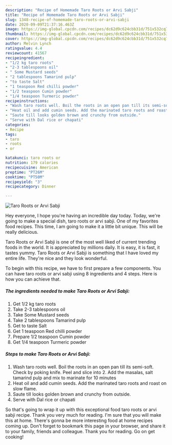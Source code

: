 ```yaml
---
description: "Recipe of Homemade Taro Roots or Arvi Sabji"
title: "Recipe of Homemade Taro Roots or Arvi Sabji"
slug: 1348-recipe-of-homemade-taro-roots-or-arvi-sabji
date: 2020-09-09T21:37:16.463Z
image: https://img-global.cpcdn.com/recipes/dc62d9c624cbb31d/751x532cq70/taro-roots-or-arvi-sabji-recipe-main-photo.jpg
thumbnail: https://img-global.cpcdn.com/recipes/dc62d9c624cbb31d/751x532cq70/taro-roots-or-arvi-sabji-recipe-main-photo.jpg
cover: https://img-global.cpcdn.com/recipes/dc62d9c624cbb31d/751x532cq70/taro-roots-or-arvi-sabji-recipe-main-photo.jpg
author: Melvin Lynch
ratingvalue: 4.4
reviewcount: 41567
recipeingredient:
- "1/2 kg taro roots"
- "2-3 tablespoons oil"
- " Some Mustard seeds"
- "2 tablespoons Tamarind pulp"
- "to taste Salt"
- "1 teaspoon Red chilli powder"
- "1/2 teaspoon Cumin powder"
- "1/4 teaspoon Turmeric powder"
recipeinstructions:
- "Wash taro roots well. Boil the roots in an open pan till its semi-soft. Check by poking knife. Peel and slice into 2. Add the masalas, salt tamarind pulp and mix to marinate for 10 minutes"
- "Heat oil and add cumin seeds. Add the marinated taro roots and roast on slow flame."
- "Saute till looks golden brown and crunchy from outside."
- "Serve with Dal rice or chapati"
categories:
- Recipe
tags:
- taro
- roots
- or

katakunci: taro roots or 
nutrition: 179 calories
recipecuisine: American
preptime: "PT26M"
cooktime: "PT50M"
recipeyield: "3"
recipecategory: Dinner

---
```



![Taro Roots or Arvi Sabji](https://img-global.cpcdn.com/recipes/dc62d9c624cbb31d/751x532cq70/taro-roots-or-arvi-sabji-recipe-main-photo.jpg)

Hey everyone, I hope you're having an incredible day today. Today, we're going to make a special dish, taro roots or arvi sabji. One of my favorites food recipes. This time, I am going to make it a little bit unique. This will be really delicious.

Taro Roots or Arvi Sabji is one of the most well liked of current trending foods in the world. It is appreciated by millions daily. It is easy, it is fast, it tastes yummy. Taro Roots or Arvi Sabji is something that I have loved my entire life. They're nice and they look wonderful.




To begin with this recipe, we have to first prepare a few components. You can have taro roots or arvi sabji using 8 ingredients and 4 steps. Here is how you can achieve that.

<!--inarticleads1-->

##### The ingredients needed to make Taro Roots or Arvi Sabji:

1. Get 1/2 kg taro roots
1. Take 2-3 tablespoons oil
1. Take  Some Mustard seeds
1. Take 2 tablespoons Tamarind pulp
1. Get to taste Salt
1. Get 1 teaspoon Red chilli powder
1. Prepare 1/2 teaspoon Cumin powder
1. Get 1/4 teaspoon Turmeric powder




<!--inarticleads2-->

##### Steps to make Taro Roots or Arvi Sabji:

1. Wash taro roots well. Boil the roots in an open pan till its semi-soft. Check by poking knife. Peel and slice into 2. Add the masalas, salt tamarind pulp and mix to marinate for 10 minutes
1. Heat oil and add cumin seeds. Add the marinated taro roots and roast on slow flame.
1. Saute till looks golden brown and crunchy from outside.
1. Serve with Dal rice or chapati




So that's going to wrap it up with this exceptional food taro roots or arvi sabji recipe. Thank you very much for reading. I'm sure that you will make this at home. There's gonna be more interesting food at home recipes coming up. Don't forget to bookmark this page in your browser, and share it to your family, friends and colleague. Thank you for reading. Go on get cooking!
